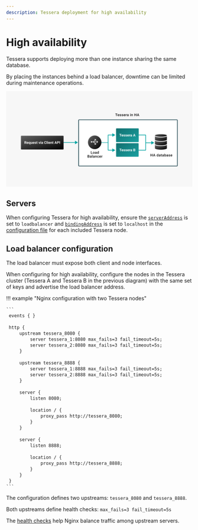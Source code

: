 ```yaml
---
description: Tessera deployment for high availability
---
```


# High availability

Tessera supports deploying more than one instance sharing the same database.

By placing the instances behind a load balancer, downtime can be limited during maintenance operations.

![Tessera-HA](../../images/tessera/Tessera-HA.png)

## Servers

When configuring Tessera for high availability, ensure the [`serverAddress`](TesseraAPI.md#server-addresses) is set to `loadbalancer`
and [`bindingAddress`](TesseraAPI.md#server-addresses) is set to `localhost` in the [configuration file](../../Reference/SampleConfiguration.md)
for each included Tessera node.

## Load balancer configuration

The load balancer must expose both client and node interfaces.

When configuring for high availability, configure the nodes in the Tessera cluster (Tessera A and Tessera B in the
previous diagram) with the same set of keys and advertise the load balancer address.

!!! example "Nginx configuration with two Tessera nodes"

    ```
     events { }

     http {
         upstream tessera_8080 {
             server tessera_1:8080 max_fails=3 fail_timeout=5s;
             server tessera_2:8080 max_fails=3 fail_timeout=5s;
         }

         upstream tessera_8888 {
             server tessera_1:8888 max_fails=3 fail_timeout=5s;
             server tessera_2:8888 max_fails=3 fail_timeout=5s;
         }

         server {
             listen 8080;

             location / {
                 proxy_pass http://tessera_8080;
             }
         }

         server {
             listen 8888;

             location / {
                 proxy_pass http://tessera_8888;
             }
         }
     }
    ```

The configuration defines two upstreams: `tessera_8080` and `tessera_8888`.

Both upstreams define health checks: `max_fails=3 fail_timeout=5s`

The [health checks](https://docs.nginx.com/nginx/admin-guide/load-balancer/http-health-check/) help
Nginx balance traffic among upstream servers.
